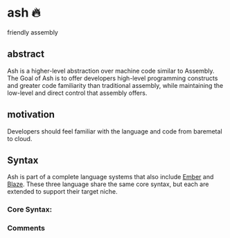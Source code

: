 # ash 🔥
friendly assembly 

## abstract

Ash is a higher-level abstraction over machine code similar to Assembly. The Goal of Ash is to offer developers high-level programming constructs and greater code familiarity than traditional assembly, while maintaining the low-level and direct control that assembly offers.

## motivation

Developers should feel familiar with the language and code from baremetal to cloud.

## Syntax

Ash is part of a complete language systems that also include [Ember](https://github.com/sckelemen/ember) and [Blaze](https://github.com/sckelemen/blaze). These three language share the same core syntax, but each are extended to support their target niche.

### Core Syntax:

### Comments
